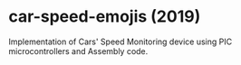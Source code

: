 # car-speed-emojis (2019)
Implementation of Cars' Speed Monitoring device using PIC microcontrollers and Assembly code.
